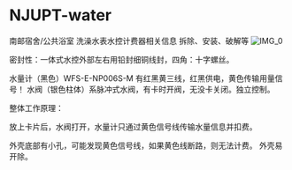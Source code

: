 # NJUPT-water
南邮宿舍/公共浴室 洗澡水表水控计费器相关信息
拆除、安装、破解等
![IMG_0](https://user-images.githubusercontent.com/102921077/161474786-dd203542-0454-417b-a2e9-f37c2fba70e7.jpg)

密封性：一体式水控外部左右用铅封细铜线封，四角：十字螺丝。

水量计（黑色）WFS-E-NP006S-M 有红黑黄三线，红黑供电，黄色传输用量信号！
水阀（银色柱体）系脉冲式水阀，有卡时开阀，无没卡关闭。独立控制。


整体工作原理：

  放上卡片后，水阀打开，水量计只通过黄色信号线传输水量信息并扣费。

外壳底部有小孔，可能发现黄色信号线，如果黄色线断路，则无法计费。
外壳易开除。
